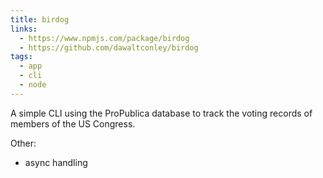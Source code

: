 ```yaml
---
title: birdog
links:
  - https://www.npmjs.com/package/birdog
  - https://github.com/dawaltconley/birdog
tags:
  - app
  - cli
  - node
---
```


A simple CLI using the ProPublica database to track the voting records of
members of the US Congress.

Other:

- async handling
